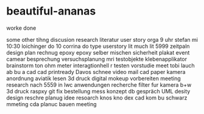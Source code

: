 # beautiful-ananas
worke done

some other tihng
discusion
research
literatur
user story
orga
9 uhr stefan mi
10:30 loichinger do
10 corrina do
type userstory
lit
much lit
5999
zeitpaln
design
plan
rechnug
epoxy
epoxy selber mischen
sicherheit
plakat
event camear
besprechung
versuchsplanung
mri testobjekte
klebenapplikator
brainstorm
ton
ohm meter
interagtionhell
r
testen
vorstudie
meet
tobi
lauch
ab
bu
a
cad
cad printready
Davos
schnee video
mail
cad
paper
kamera anordnung
aviatik lesen
3d druck
digital mokeup
vorbereiten
meeting\
research nach 5559 in lwc anwendungen
recherche filter fur kamera b+w
3d druck
raspxy
git fix
bestellung
mess konzept
db gespräch
UML
desity
design reschre
planug
idee
resoarch
knos
kno
dex
cad
kom
bu
schwarz
mmeting
cda
planuc
bauen
meeting